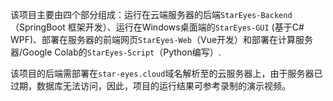 该项目主要由四个部分组成：运行在云端服务器的后端`StarEyes-Backend`（SpringBoot 框架开发）、运行在Windows桌面端的`StarEyes-GUI` (基于C# WPF)、部署在服务器的前端网页`StarEyes-Web`（Vue开发）和部署在计算服务器/Google Colab的`StarEyes-Script`（Python编写）.

该项目的后端需部署在`star-eyes.cloud`域名解析至的云服务器上，由于服务器已过期，数据库无法访问，因此，项目的运行结果可参考录制的演示视频。

